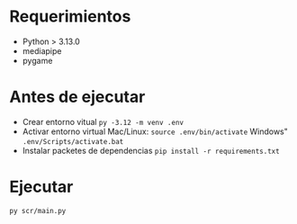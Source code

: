 # Requerimientos
* Python > 3.13.0
* mediapipe
* pygame

# Antes de ejecutar
* Crear entorno vitual
```py -3.12 -m venv .env```
* Activar entorno virtual
Mac/Linux:
```source .env/bin/activate```
Windows"
```.env/Scripts/activate.bat```
* Instalar packetes de dependencias
```pip install -r requirements.txt```

# Ejecutar
```py scr/main.py```